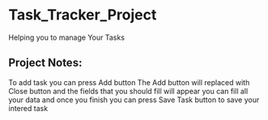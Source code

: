 # Task_Tracker_Project
Helping you to manage Your Tasks
## Project Notes:
To add task you can press Add button
The Add button will replaced with Close button and the fields that you should fill will appear
you can fill all your data and once you finish you can press Save Task button to save your intered task
